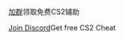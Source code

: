 
[加群](https://discord.gg/4g4Th7RKww)领取免费CS2辅助

[Join Discord](https://discord.gg/4g4Th7RKww)Get free CS2 Cheat
